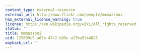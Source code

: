 ```yaml
---
content_type: external-resource
external_url: http://www.flickr.com/people/mmmazzoni
has_external_license_warning: true
license: https://en.wikipedia.org/wiki/All_rights_reserved
status: ''
title: mmmazzoni
uid: 125099c5-a67b-47c2-b89c-a17ba5244825
wayback_url: ''
---
```

